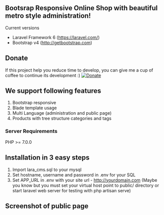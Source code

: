 

## Bootsrap Responsive Online Shop with beautiful metro style administration!

Current versions
* Laravel Framework 6 (https://laravel.com/)
* Bootstrap v4 (http://getbootstrap.com)

## Donate
If this project help you reduce time to develop, you can give me a cup of coffee to continue its development :)
[![Donate](https://www.paypalobjects.com/en_US/i/btn/btn_donateCC_LG.gif)](https://www.paypal.com/cgi-bin/webscr?cmd=_s-xclick&hosted_button_id=YX2JXRBLWRXPA)

## We support following features
1. Bootstrap responsive
2. Blade template usage
3. Multi Language (administration and public page) 
4. Products with tree structure categories and tags

### Server Requirements
PHP >= 7.0.0

## Installation in 3 easy steps
1. Import lara_cms.sql to your mysql
2. Set hostname, username and password in .env for your SQL
3. Set APP_URL in .env with your site url - http://yourdomain.com
(Maybe you know but you must set your virtual host point to public/ directory or start laravel web server for testing with php artisan serve)



## Screenshot of public page

